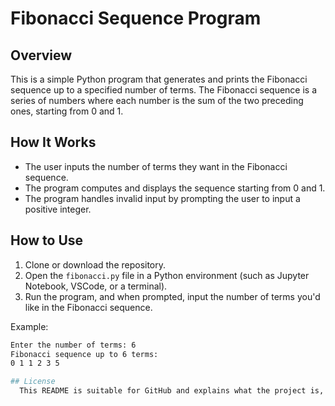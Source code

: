 # Fibonacci Sequence Program

## Overview
This is a simple Python program that generates and prints the Fibonacci sequence up to a specified number of terms. The Fibonacci sequence is a series of numbers where each number is the sum of the two preceding ones, starting from 0 and 1.

## How It Works
- The user inputs the number of terms they want in the Fibonacci sequence.
- The program computes and displays the sequence starting from 0 and 1.
- The program handles invalid input by prompting the user to input a positive integer.

## How to Use
1. Clone or download the repository.
2. Open the `fibonacci.py` file in a Python environment (such as Jupyter Notebook, VSCode, or a terminal).
3. Run the program, and when prompted, input the number of terms you'd like in the Fibonacci sequence.

Example:
```bash
Enter the number of terms: 6
Fibonacci sequence up to 6 terms:
0 1 1 2 3 5

## License
  This README is suitable for GitHub and explains what the project is, how to use it, and how to run it! You can modify it as needed.
